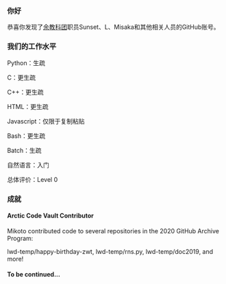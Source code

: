 ### 你好
恭喜你发现了[余教科团](https://github.com/lwd-temp/about-lwd-temp)职员Sunset、L、Misaka和其他相关人员的GitHub账号。

### 我们的工作水平
Python：生疏

C：更生疏

C++：更生疏

HTML：更生疏

Javascript：仅限于复制粘贴

Bash：更生疏

Batch：生疏

自然语言：入门

总体评价：Level 0
### 成就
#### Arctic Code Vault Contributor
Mikoto contributed code to several repositories in the 2020 GitHub Archive Program:

lwd-temp/happy-birthday-zwt, lwd-temp/rns.py, lwd-temp/doc2019, and more!

#### To be continued...

